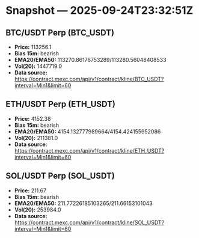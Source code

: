 # Snapshot — 2025-09-24T23:32:51Z

## BTC/USDT Perp (BTC_USDT)
- **Price:** 113256.1
- **Bias 15m:** bearish
- **EMA20/EMA50:** 113270.86176753289/113280.56048408533
- **Vol(20):** 1447719.0
- **Data source:** https://contract.mexc.com/api/v1/contract/kline/BTC_USDT?interval=Min1&limit=60

## ETH/USDT Perp (ETH_USDT)
- **Price:** 4152.38
- **Bias 15m:** bearish
- **EMA20/EMA50:** 4154.132777989664/4154.424155952086
- **Vol(20):** 211381.0
- **Data source:** https://contract.mexc.com/api/v1/contract/kline/ETH_USDT?interval=Min1&limit=60

## SOL/USDT Perp (SOL_USDT)
- **Price:** 211.67
- **Bias 15m:** bearish
- **EMA20/EMA50:** 211.77226185103265/211.66153101043
- **Vol(20):** 253984.0
- **Data source:** https://contract.mexc.com/api/v1/contract/kline/SOL_USDT?interval=Min1&limit=60
